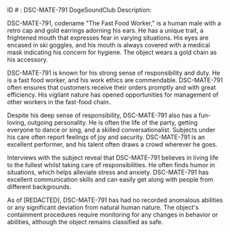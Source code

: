 ID # : DSC-MATE-791
DogeSoundClub Description:

DSC-MATE-791, codename "The Fast Food Worker," is a human male with a retro cap and gold earrings adorning his ears. He has a unique trait, a frightened mouth that expresses fear in varying situations. His eyes are encased in ski goggles, and his mouth is always covered with a medical mask indicating his concern for hygiene. The object wears a gold chain as his accessory.

DSC-MATE-791 is known for his strong sense of responsibility and duty. He is a fast food worker, and his work ethics are commendable. DSC-MATE-791 often ensures that customers receive their orders promptly and with great efficiency. His vigilant nature has opened opportunities for management of other workers in the fast-food chain.

Despite his deep sense of responsibility, DSC-MATE-791 also has a fun-loving, outgoing personality. He is often the life of the party, getting everyone to dance or sing, and a skilled conversationalist. Subjects under his care often report feelings of joy and security. DSC-MATE-791 is an excellent performer, and his talent often draws a crowd wherever he goes.

Interviews with the subject reveal that DSC-MATE-791 believes in living life to the fullest whilst taking care of responsibilities. He often finds humor in situations, which helps alleviate stress and anxiety. DSC-MATE-791 has excellent communication skills and can easily get along with people from different backgrounds.

As of [REDACTED], DSC-MATE-791 has had no recorded anomalous abilities or any significant deviation from natural human nature. The object's containment procedures require monitoring for any changes in behavior or abilities, although the object remains classified as safe.